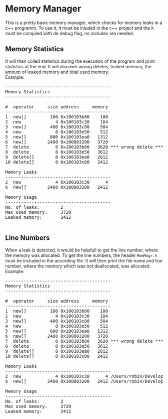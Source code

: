 Memory Manager
=============

This is a pretty basic memory manager, which checks for memory leaks in a c++ programm. 
To use it, it must be inluded in the c++ project and the it must be compiled with de debug flag, no includes are needed.

## Memory Statistics
It will then colled statistics during the execution of the program and print statistics at the end. 
It will discover wrong deletes, leaked memory, the amount of leaked memory and total used memory. <br />
Example:
<pre>
----------------------------------------
Memory Statistics
----------------------------------------

#  operator     size address     memory 
----------------------------------------
1  new[]         100 0x100103b80    100
2  new             4 0x100103c30    104
3  new[]         400 0x100103c80    504
4  new             8 0x100103e50    512
5  new[]         800 0x100103ea0   1312
6  new[]        2408 0x100803200   3720
7  delete          8 0x100103b80   3620 *** wrong delete ***
8  delete          8 0x100103e50   3612
9  delete[]        8 0x100103ea0   2812
10 delete[]        8 0x100103c80   2412

Memory Leaks
----------------------------------------
2  new             4 0x100103c30      4
6  new[]        2408 0x100803200   2412

Memory Usage
----------------------------------------
No. of leaks:        2
Max used memory:     3720
Leaked memory:       2412

</pre>

## Line Numbers
When a leak is detected, it would be helpfull to get the line number, where the memory was allocated. 
To get the line numbers, the header `MemMngr.h` must be included in the according file. 
It will then print the file name and line number, where the memory which was not deallocated, was allocated.<br />
Example:
<pre>
----------------------------------------
Memory Statistics
----------------------------------------

#  operator     size address     memory 
----------------------------------------
1  new[]         100 0x100103b80    100
2  new             4 0x100103c30    104
3  new[]         400 0x100103c80    504
4  new             8 0x100103e50    512
5  new[]         800 0x100103ea0   1312
6  new[]        2408 0x100803200   3720
7  delete          8 0x100103b80   3620 *** wrong delete *** /Users/robin/Development/Xcode/MemoryManager/MemoryManager/main.cpp:32
8  delete          8 0x100103e50   3612
9  delete[]        8 0x100103ea0   2812
10 delete[]        8 0x100103c80   2412

Memory Leaks
----------------------------------------
2  new             4 0x100103c30      4 /Users/robin/Development/Xcode/MemoryManager/MemoryManager/main.cpp:24
6  new[]        2408 0x100803200   2412 /Users/robin/Development/Xcode/MemoryManager/MemoryManager/main.cpp:29

Memory Usage
----------------------------------------
No. of leaks:        2
Max used memory:     3720
Leaked memory:       2412
</pre>



